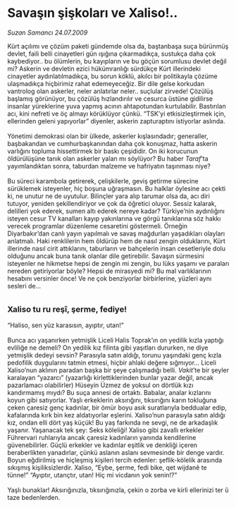 # Savaşın şişkoları ve Xaliso!..

*Suzan Samancı 24.07.2009*

<div class="taraf_structure_2col_1zq">
<div class="margen_n">



 <p>Kürt açılımı ve çözüm paketi gündemde olsa da, baştanbaşa suça bürünmüş devlet, faili belli cinayetleri gün ışığına çıkarmadıkça, sustukça daha çok kaybediyor.. bu ölümlerin, bu kayıpların ve bu göçün sorumlusu devlet değil mi? Askerin ve devletin ezici hükümranlığı sürdükçe Kürt illerindeki cinayetler aydınlatılmadıkça, bu sorun köklü, akılcı bir politikayla çözüme ulaşmadıkça hiçbirimiz rahat edemeyeceğiz. Bir dile gelse korkudan vantrolog olan askerler, neler anlatırlar neler.. suçlular zirvede! Çözülüş başlamış görünüyor, bu çözülüş hızlandırılır ve cesurca üstüne gidilirse insanlar yüreklerine yuva yapmış acının ahtapotundan kurtulabilir. Bastırılan acı, kini nefreti ve öç almayı körüklüyor çünkü. “TSK’yi etkisizleştirmek için, ellerinden geleni yapıyorlar” diyenler, askerin zapturaptını istiyorlar aslında. <br/><br/>Yönetimi demokrasi olan bir ülkede, askerler kışlasındadır; generaller, başbakandan ve cumhurbaşkanından daha çok konuşmaz, hatta askerin varlığını topluma hissettirmek bir baskı çeşididir. On iki korucunun öldürülüşüne tanık olan askerler yalan mı söylüyor? Bu haber <i>Taraf</i>’ta yayımlandıktan sonra, taburdan malzeme ve hafriyatın taşınması niye? <br/><br/>Bu süreci karambola getirerek, çelişkilerle, geviş getirme sürecine sürüklemek isteyenler, hiç boşuna uğraşmasın. Bu halklar öylesine acı çekti ki, ne unutur ne de uyutulur. Bilinçler yara alıp tarumar olsa da, acı diri tutuyor, yeniden şekillendiriyor ve çok da öğretici oluyor. Sessiz kalarak, delilleri yok ederek, sumen altı ederek nereye kadar? Türkiye’nin aydınlığını isteyen cesur TV kanalları kayıp yakınlarına ve görgü tanıklarına söz hakkı verecek programlar düzenleme cesaretini göstermeli. Örneğin Diyarbakır’dan canlı yayın yapılmalı ve savaş mağdurları yaşadıkları olayları anlatmalı. Haki renklilerin hem öldürüp hem de nasıl zengin olduklarını, Kürt illerinde nasıl cirit attıklarını, taburların ve bahçelerin insan cesetleriyle dolu olduğunu ancak buna tanık olanlar dile getirebilir. Savaşın sürmesini isteyenler ne hikmetse hepsi de zengin mi zengin, bu lüks yaşamı ve paraları nereden getiriyorlar böyle? Hepsi de mirasyedi mi? Bu mal varlıklarının hesabını versinler önce! Ve ne çok benziyorlar birbirlerine, yüzleri aynı sesleri de...<b> <br/><br/><br/><font size="4">Xaliso tu ru reşî, şerme, fediye!</font></b><font size="4"> <br/></font><br/>“Haliso, sen yüz karasısın, ayıptır, utan!” <br/><br/>Bunca acı yaşanırken yetmişlik Liceli Halis Toprak’ın on yedilik kızla yaptığı evliliğe ne demeli? On yedilik kız filinta gibi yaşıtları dururken, ne diye yetmişlik dedeyi sevsin? Parasıyla satın aldığı, torunu yaşındaki genç kızla pedofilik duygularını tatmin etmesi, hiçbir ahlaki değere sığmıyor... Liceli Xaliso’nun aklının paradan başka bir şeye çalışmadığı belli. <i>Vakit</i>’te bir şeyler karalayan “yazarcı” (yazarlığı kirlettiklerinden bunlar yazar değil, ancak pazarlamacı olabilirler) Hüseyin Üzmez de yoksul on dörtlük kızı kandırmamış mıydı? Bu suça annesi de ortaktı. Babalar, analar kızlarını koyun gibi satıyorlar. Yaşlı erkeklerin aksırığını, tıksırığını karın tokluğuna çeken çaresiz genç kadınlar, bir ömür boyu asık suratlarıyla beddualar edip, kafalarında kırk bin kez aldatıyorlar eşlerini. Xaliso’nun parasıyla satın aldığı kız, ondan elli dört yaş küçük! Bu yaş farkında ne sevgi, ne de arkadaşlık yaşanır. Yaşanacak tek şey: Seks köleliği! Xaliso gibi zavallı erkekler Führervari ruhlarıyla ancak çaresiz kadınların yanında kendilerine güvenebilirler. Güçlü erkekler ve kadınlar eşitlik ve denkliği içeren beraberlikten yanadırlar, çünkü aslanın aslanı sevmesinde bir denge vardır. Boyun eğdirilmiş ve hiçleşmiş kişileri tercih edenler: şeflik-kölelik arasında sıkışmış kişiliksizlerdir. Xaliso, “Eybe, şerme, fedi bike, qet wijdanê te tünne!” “Ayıptır, utançtır, utan! Hiç mi vicdanın yok senin!?” <br/><br/>Yaşlı bunaklar! Aksırığınızla, tıksırığınızla, çekin o zorba ve kirli ellerinizi ter û taze bedenlerden.</p>
<br/>
<br/>
<br/>



<br/>


<div id="taraf_not">
</div>

</div>


</div>
